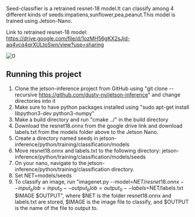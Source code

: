 Seed-classifier is a retrained resnet-18 model.It can classify among 4 different kinds of seeds:impatiens,sunflower,pea,peanut.This model is trained using Jetson-Nano.

Link to retrained resnet-18 model:
https://drive.google.com/file/d/1ozMH56gKX2sJjd-aq4vcq4qrXULtoSwn/view?usp=sharing

![0](https://github.com/user-attachments/assets/39a18034-0fed-4403-b47d-e17772dd5c3f)

## Running this project
1. Clone the jetson-inference project from GitHub using "git clone --recursive https://github.com/dusty-nv/jetson-inference" and change directories into it
2. Make sure to have python packages installed using "sudo apt-get install libpython3-dev python3-numpy"
3. Make a build directory and run "cmake ../" in the build directory
4. Download the resnet18.onnx from the google drive link and download labels.txt from the models folder above to the Jetson Nano.
5. Create a directory named seeds in jetson-inference/python/training/classification/models
6. Move resnet18.onnx and labels.txt to the following directory: jetson-inference/python/training/classification/models/seeds
7. On your nano, navigate to the jetson-inference/python/training/classification directory.
8. Set NET=models/seeds
9. To classify an image, run "imagenet.py --model=$NET/resnet18.onnx --input_blob=input_0 --output_blob=output_0 --labels=$NET/labels.txt $IMAGE $OUTPUT", where $NET is the folder resnet18.onnx and labels.txt are stored, $IMAGE is the image file to classify, and $OUTPUT is the name of the file to output to.
    
